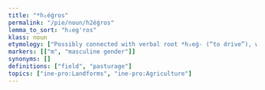 ```yaml
---
title: "*h₂éǵros"
permalink: "/pie/noun/h2éǵros"
lemma_to_sort: "h₂eg'ros"
klass: noun
etymology: ["Possibly connected with verbal root *h₂eǵ- (“to drive”), whence also Latin agō (“to drive”), Ancient Greek ἄγω (ágō, “to lead”) and Sanskrit  अजति (ájati, “to drive, propel, cast”)."]
markers: [["m", "masculine gender"]]
synonyms: []
definitions: ["field", "pasturage"]
topics: ["ine-pro:Landforms", "ine-pro:Agriculture"]
---
```


